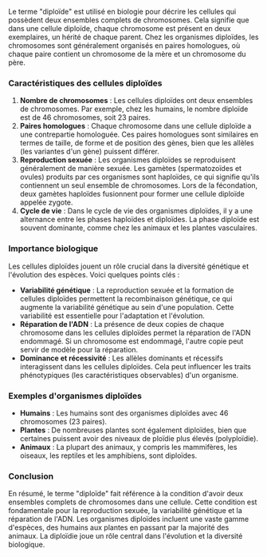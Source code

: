 Le terme "diploïde" est utilisé en biologie pour décrire les cellules qui possèdent deux ensembles complets de chromosomes. Cela signifie que dans une cellule diploïde, chaque chromosome est présent en deux exemplaires, un hérité de chaque parent. Chez les organismes diploïdes, les chromosomes sont généralement organisés en paires homologues, où chaque paire contient un chromosome de la mère et un chromosome du père.

### Caractéristiques des cellules diploïdes

1. **Nombre de chromosomes** : Les cellules diploïdes ont deux ensembles de chromosomes. Par exemple, chez les humains, le nombre diploïde est de 46 chromosomes, soit 23 paires.
2. **Paires homologues** : Chaque chromosome dans une cellule diploïde a une contrepartie homologuée. Ces paires homologues sont similaires en termes de taille, de forme et de position des gènes, bien que les allèles (les variantes d'un gène) puissent différer.
3. **Reproduction sexuée** : Les organismes diploïdes se reproduisent généralement de manière sexuée. Les gamètes (spermatozoïdes et ovules) produits par ces organismes sont haploïdes, ce qui signifie qu'ils contiennent un seul ensemble de chromosomes. Lors de la fécondation, deux gamètes haploïdes fusionnent pour former une cellule diploïde appelée zygote.
4. **Cycle de vie** : Dans le cycle de vie des organismes diploïdes, il y a une alternance entre les phases haploïdes et diploïdes. La phase diploïde est souvent dominante, comme chez les animaux et les plantes vasculaires.

### Importance biologique

Les cellules diploïdes jouent un rôle crucial dans la diversité génétique et l'évolution des espèces. Voici quelques points clés :

- **Variabilité génétique** : La reproduction sexuée et la formation de cellules diploïdes permettent la recombinaison génétique, ce qui augmente la variabilité génétique au sein d'une population. Cette variabilité est essentielle pour l'adaptation et l'évolution.
- **Réparation de l'ADN** : La présence de deux copies de chaque chromosome dans les cellules diploïdes permet la réparation de l'ADN endommagé. Si un chromosome est endommagé, l'autre copie peut servir de modèle pour la réparation.
- **Dominance et récessivité** : Les allèles dominants et récessifs interagissent dans les cellules diploïdes. Cela peut influencer les traits phénotypiques (les caractéristiques observables) d'un organisme.

### Exemples d'organismes diploïdes

- **Humains** : Les humains sont des organismes diploïdes avec 46 chromosomes (23 paires).
- **Plantes** : De nombreuses plantes sont également diploïdes, bien que certaines puissent avoir des niveaux de ploïdie plus élevés (polyploïdie).
- **Animaux** : La plupart des animaux, y compris les mammifères, les oiseaux, les reptiles et les amphibiens, sont diploïdes.

### Conclusion

En résumé, le terme "diploïde" fait référence à la condition d'avoir deux ensembles complets de chromosomes dans une cellule. Cette condition est fondamentale pour la reproduction sexuée, la variabilité génétique et la réparation de l'ADN. Les organismes diploïdes incluent une vaste gamme d'espèces, des humains aux plantes en passant par la majorité des animaux. La diploïdie joue un rôle central dans l'évolution et la diversité biologique.